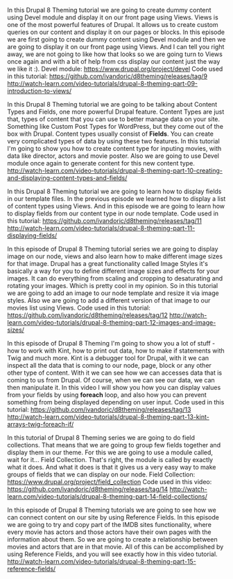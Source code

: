 <!--
{
"name" : "theming-content",
"version" : "0.1",
"title" : "Theming content",
"description" : "Drupal 8 Theming, Part 4",
"homepage" : "https://www.youtube.com/playlist?list=PLUBR53Dw-Ef818EUxzNoWKcQ7PYUXpFFA",
"freshnessDate" : 2015-12-04,
"license" : "Standard YouTube License"
}
-->

<!-- @section, "title" : "Part 09 - Introduction to Views" -->

In this Drupal 8 Theming tutorial we are going to create dummy content using Devel module and display it on our front page using Views.
Views is one of the most powerful features of Drupal. It allows us to create custom queries on our content and display it on our pages or blocks.
In this episode we are first going to create dummy content using Devel module and then we are going to display it on our front page using Views.
And I can tell you right away, we are not going to like how that looks so we are going turn to Views once again and with a bit of help from css display our content just the way we like it :).
Devel module:
https://www.drupal.org/project/devel
Code used in this tutorial:
https://github.com/ivandoric/d8theming/releases/tag/9
http://watch-learn.com/video-tutorials/drupal-8-theming-part-09-introduction-to-views/
		
<!-- @asset, "contentType": "outlearn/video", "provider": "youtube", "url": "https://www.youtube.com/embed/Ngm1jBVmqzk" -->
		
<!-- @section, "title" : "Part 10 - Creating and Displaying Content Types and Fields" -->

In this Drupal 8 Theming tutorial we are going to be talking about Content Types and Fields, one more powerful Drupal feature.
Content Types are just that, types of content that you can use to better manage data on your site. Something like Custom Post Types for WordPress, but they come out of the box with Drupal.
Content types usually consist of **Fields**. You can create very complicated types of data by using these two features. In this tutorial I'm going to show you how to create content type for inputing movies, with data like director, actors and movie poster.
Also we are going to use Devel module once again to generate content for this new content type.
http://watch-learn.com/video-tutorials/drupal-8-theming-part-10-creating-and-displaying-content-types-and-fields/
		
<!-- @asset, "contentType": "outlearn/video", "provider": "youtube", "url": "https://www.youtube.com/embed/f-cJfwUOGMg" -->

<!-- @section, "title" : "Part 11 - Displaying Fields" -->

In this Drupal 8 Theming tutorial we are going to learn how to display fields in our template files.
In the previous episode we learned how to display a list of content types using Views. And in this episode we are going to learn how to display fields from our content type in our node template.
Code used in this tutorial:
https://github.com/ivandoric/d8theming/releases/tag/11
http://watch-learn.com/video-tutorials/drupal-8-theming-part-11-displaying-fields/
		
<!-- @asset, "contentType": "outlearn/video", "provider": "youtube", "url": "https://www.youtube.com/embed/fQ6Ypik_jsE" -->
		
<!-- @section, "title" : "Part 12 - Images and Image Sizes " -->

In this episode of Drupal 8 Theming tutorial series we are going to display image on our node, views and also learn how to make different image sizes for that image.
Drupal has a great functionality called Image Styles it's basically a way for you to define different image sizes and effects for your images. It can do everything from scaling and cropping to desaturating and rotating your images. Which is pretty cool in my opinion.
So in this tutorial we are going to add an image to our node template and resize it via image styles. Also we are going to add a different version of that image to our movies list using Views.
Code used in this tutorial:
https://github.com/ivandoric/d8theming/releases/tag/12
http://watch-learn.com/video-tutorials/drupal-8-theming-part-12-images-and-image-sizes/
		
<!-- @asset, "contentType": "outlearn/video", "provider": "youtube", "url": "https://www.youtube.com/embed/Hz9vTfV-a2I" -->

<!-- @section, "title" : "Part 13 - Kint, Arrays, Twig, Foreach, If" -->

In this episode of Drupal 8 Theming I'm going to show you a lot of stuff - how to work with Kint, how to print out data, how to make if statements with Twig and much more.
Kint is a debugger tool for Drupal, with it we can inspect all the data that is coming to our node, page, block or any other other type of content. With it we can see how we can accesses data that is coming to us from Drupal.
Of course, when we can see our data, we can then manipulate it. In this video I will show you how you can display values from your fields by using **foreach** loop, and also how you can prevent something from being displayed depending on user input.
Code used in this tutorial:
https://github.com/ivandoric/d8theming/releases/tag/13
http://watch-learn.com/video-tutorials/drupal-8-theming-part-13-kint-arrays-twig-foreach-if/
		
<!-- @asset, "contentType": "outlearn/video", "provider": "youtube", "url": "https://www.youtube.com/embed/-udFtu5LS0A" -->
		
<!-- @section, "title" : "Part 14 - Field Collections" -->

In this tutorial of Drupal 8 Theming series we are going to do field collections. That means that we are going to group few fields together and display them in our theme.
For this we are going to use a module called, wait for it... Field Collection. That's right, the module is called by exactly what it does. And what it does is that it gives us a very easy way to make groups of fields that we can display on our node.
Field Collection:
https://www.drupal.org/project/field_collection
Code used in this video:
https://github.com/ivandoric/d8theming/releases/tag/14
http://watch-learn.com/video-tutorials/drupal-8-theming-part-14-field-collections/
		
<!-- @asset, "contentType": "outlearn/video", "provider": "youtube", "url": "https://www.youtube.com/embed/r7IxHD8aIMI" -->
		
<!-- @section, "title" : "Part 15 - Reference Fields" -->

In this episode of Drupal 8 Theming tutorials we are going to see how we can connect content on our site by using Reference Fields.
In this episode we are going to try and copy part of the IMDB sites functionality, where every movie has actors and those actors have their own pages with the information about them. So we are going to create a relationship between movies and actors that are in that movie.
All of this can be accomplished by using Reference Fields, and you will see exactly how in this video tutorial.
http://watch-learn.com/video-tutorials/drupal-8-theming-part-15-reference-fields/
		
<!-- @asset, "contentType": "outlearn/video", "provider": "youtube", "url": "https://www.youtube.com/embed/rnHEnw3ANpg" -->
